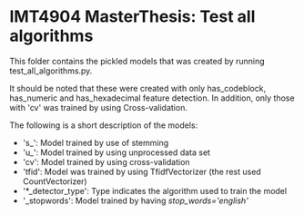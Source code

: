 # IMT4904 MasterThesis: Test all algorithms 

This folder contains the pickled models that was created by running test_all_algorithms.py.

It should be noted that these were created with only has_codeblock, has_numeric and has_hexadecimal feature detection.
In addition, only those with 'cv' was trained by using Cross-validation. 

The following is a short description of the models:
- 's_': Model trained by use of stemming
- 'u_': Model trained by using unprocessed data set
- 'cv': Model trained by using cross-validation
- 'tfid': Model was trained by using TfidfVectorizer (the rest used CountVectorizer)
- '\*\_detector\_type': Type indicates the algorithm used to train the model
- '_stopwords': Model trained by having *stop_words='english'*